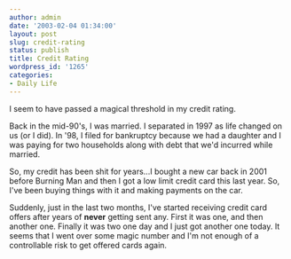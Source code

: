 ```yaml
---
author: admin
date: '2003-02-04 01:34:00'
layout: post
slug: credit-rating
status: publish
title: Credit Rating
wordpress_id: '1265'
categories:
- Daily Life
---
```

I seem to have passed a magical threshold in my credit rating.

Back in the mid-90's, I was married. I separated in 1997 as life changed on us (or I did). In '98, I filed for bankruptcy because we had a daughter and I was paying for two households along with debt that we'd incurred while married.

So, my credit has been shit for years...I bought a new car back in 2001 before Burning Man and then I got a low limit credit card this last year. So, I've been buying things with it and making payments on the car.

Suddenly, just in the last two months, I've started receiving credit card offers after years of <strong>never</strong> getting sent any. First it was one, and then another one. Finally it was two one day and I just got another one today. It seems that I went over some magic number and I'm not enough of a controllable risk to get offered cards again.
